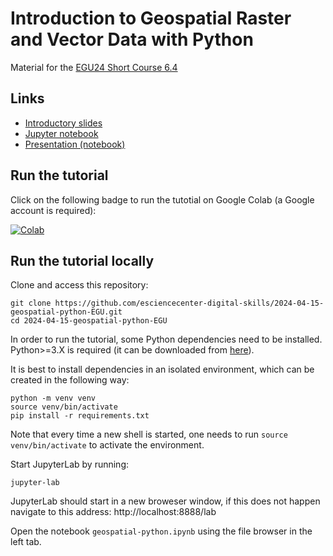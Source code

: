 # Introduction to Geospatial Raster and Vector Data with Python

Material for the [EGU24 Short Course 6.4](https://meetingorganizer.copernicus.org/EGU24/session/49444)

## Links

* [Introductory slides](./Geospatial_python_SC_EGU_2024.pdf)
* [Jupyter notebook](./geospatial-python.ipynb)  
* [Presentation (notebook)](https://esciencecenter-digital-skills.github.io/2024-04-15-geospatial-python-EGU)

## Run the tutorial

Click on the following badge to run the tutotial on Google Colab (a Google account is required):

[![Colab](https://colab.research.google.com/assets/colab-badge.svg)](https://colab.research.google.com/github/esciencecenter-digital-skills/2024-04-15-geospatial-python-EGU/blob/main/geospatial-python.ipynb)

## Run the tutorial locally

Clone and access this repository:

```shell
git clone https://github.com/esciencecenter-digital-skills/2024-04-15-geospatial-python-EGU.git
cd 2024-04-15-geospatial-python-EGU
```

In order to run the tutorial, some Python dependencies need to be installed. Python>=3.X is required (it can be downloaded from [here](https://www.python.org/downloads/)).

It is best to install dependencies in an isolated environment, which can be created in the following way:

```shell
python -m venv venv
source venv/bin/activate
pip install -r requirements.txt
```

Note that every time a new shell is started, one needs to run `source venv/bin/activate` to activate the environment. 

Start JupyterLab by running:

```shell
jupyter-lab
```

JupyterLab should start in a new broweser window, if this does not happen navigate to this address: http://localhost:8888/lab 

Open the notebook `geospatial-python.ipynb` using the file browser in the left tab.
